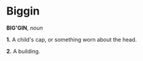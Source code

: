 # Biggin

**BIG'GIN**, _noun_

**1.** A child's cap, or something worn about the head.

**2.** A building.
